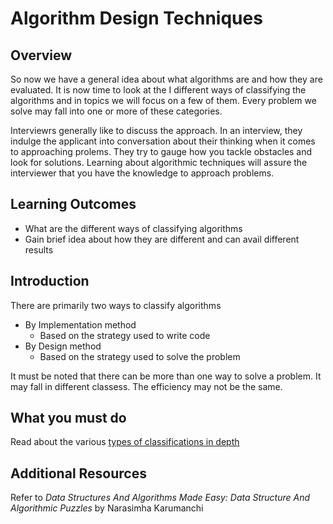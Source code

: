 # Algorithm Design Techniques

## Overview

So now we have a general idea about what algorithms are and how they are evaluated. It is now time to look at the I different ways of classifying the algorithms and in topics we will focus on a few of them. Every problem we solve may fall into one or more of these categories.

Interviewrs generally like to discuss the approach. In an interview, they indulge the applicant into conversation about their thinking when it comes to approaching prolems. They try to gauge how you tackle obstacles and look for solutions. Learning about algorithmic techniques will assure the interviewer that you have the knowledge to approach problems. 
## Learning Outcomes

- What are the different ways of classifying algorithms
- Gain brief idea about how they are different and can avail different results

## Introduction

There are primarily two ways to classify algorithms
- By Implementation method
  - Based on the strategy used to write code
- By Design method
  - Based on the strategy used to solve the problem

It must be noted that there can be more than one way to solve a problem. It may fall in different classess. The efficiency may not be the same.


## What you must do
Read about the various [types of classifications in depth](https://www.scriptol.com/programming/algorithms-classification.php)

## Additional Resources

Refer to _Data Structures And Algorithms Made Easy: Data Structure And Algorithmic Puzzles_ by Narasimha Karumanchi
